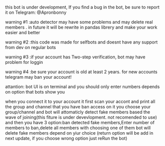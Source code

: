 this bot is under development, If you find a bug in the bot, be sure to report it on Telegram: @Apronbonny

warning #1 :auto detector may have some problems and may delete real members . in future it will be rewrite in pandas librery and make your work easier and better

warning #2 :this code was made for selfbots and doesnt have any support from dev on regular bots

warning #3 :if your account has Two-step verification, bot may have problem for loggin

warning #4 :be sure your account is old at least 2 years. for new accounts telegram may ban your account!

attantion: bot UI is on terminal and you should only enter numbers depends on option that bots show you




when you connect it to your account it first scan your accont and print all the group and channel that you have ban access on it
you choose your group/channel and bot will attomaticly detect fake members based the wave of joining(this fiture is under devevlopment. not recomended to use)
and then you have 3 option:ban detected fake members,Enter number of members to ban,delete all members
with choosing one of them bot will delete fake members depend on yiur choice
(return option will be add in next update, if you choose wrong option just reRun the bot)
